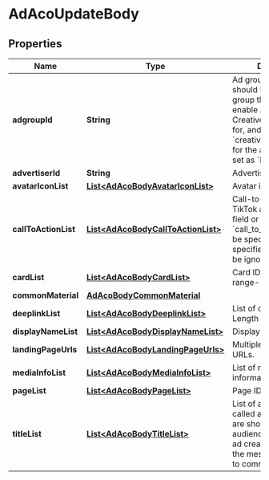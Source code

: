 # AdAcoUpdateBody

## Properties
Name | Type | Description | Notes
------------ | ------------- | ------------- | -------------
**adgroupId** | **String** | Ad group ID. The ID should be of the ad group that you will enable Automated Creative Optimization for, and &#x60;creative_material_mode&#x60; for the ad group must be set as &#x60;DYNAMIC&#x60;. |  [optional]
**advertiserId** | **String** | Advertiser ID.  |[required]  
**avatarIconList** | [**List&lt;AdAcoBodyAvatarIconList&gt;**](AdAcoBodyAvatarIconList.md) | Avatar image list. |  [optional]
**callToActionList** | [**List&lt;AdAcoBodyCallToActionList&gt;**](AdAcoBodyCallToActionList.md) | Call-to-action list. For TikTok ads, either this field or &#x60;call_to_action_id&#x60; must be specified. If both are specified, this field will be ignored. |  [optional]
**cardList** | [**List&lt;AdAcoBodyCardList&gt;**](AdAcoBodyCardList.md) | Card ID list. Length range- [0,1]. |  [optional]
**commonMaterial** | [**AdAcoBodyCommonMaterial**](AdAcoBodyCommonMaterial.md) |  |  [optional]
**deeplinkList** | [**List&lt;AdAcoBodyDeeplinkList&gt;**](AdAcoBodyDeeplinkList.md) | List of open URLs. Length range- [0,1] |  [optional]
**displayNameList** | [**List&lt;AdAcoBodyDisplayNameList&gt;**](AdAcoBodyDisplayNameList.md) | Display names. |  [optional]
**landingPageUrls** | [**List&lt;AdAcoBodyLandingPageUrls&gt;**](AdAcoBodyLandingPageUrls.md) | Multiple landing page URLs. |  [optional]
**mediaInfoList** | [**List&lt;AdAcoBodyMediaInfoList&gt;**](AdAcoBodyMediaInfoList.md) | List of media information. |  [optional]
**pageList** | [**List&lt;AdAcoBodyPageList&gt;**](AdAcoBodyPageList.md) | Page ID list. |  [optional]
**titleList** | [**List&lt;AdAcoBodyTitleList&gt;**](AdAcoBodyTitleList.md) | List of ad titles (also called ad texts). Ad titles are shown to your audience as part of your ad creative, to deliver the message you intend to communicate to them. |  [optional]

